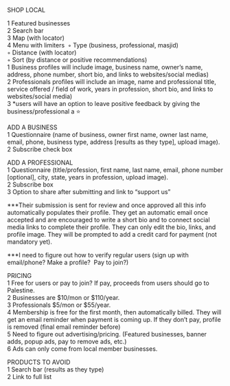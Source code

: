 <!-- HOME PAGE
1 Search bar 
2 Shop local (page link)
3 Products to avoid (page link)
4 Drop down menu: About us, shop local, add a business, add a professional, pricing, products to avoid


<!--! NOTES



 -->

SHOP LOCAL

1 Featured businesses  
2 Search bar  
3 Map (with locator)  
4 Menu with limiters 
◦ Type (business, professional, masjid)  
◦ Distance (with locator)  
◦ Sort (by distance or positive recommendations)  
1 Business profiles will include image, business name, owner’s name, address, phone number, short bio, and links to websites/social medias)  
2 Professionals profiles will include an image, name and professional title, service offered / field of work, years in profession, short bio, and links to websites/social media)  
3 \*users will have an option to leave positive feedback by giving the business/professional a ⭐️

ADD A BUSINESS  
1 Questionnaire (name of business, owner first name, owner last name, email, phone, business type, address [results as they type], upload image).   
2 Subscribe check box

 <!-- ! After submitting, option to share #### share what? ##### and link to “support us” -->

ADD A PROFESSIONAL   
1 Questionnaire (title/profession, first name, last name, email, phone number [optional], city, state, years in profession, upload image).   
2 Subscribe box  
3 Option to share after submitting and link to “support us”

\*\*\*Their submission is sent for review and once approved all this info automatically populates their profile. They get an automatic email once accepted and are encouraged to write a short bio and to connect social media links to complete their profile. They can only edit the bio, links, and profile image. They will be prompted to add a credit card for payment (not mandatory yet).

\*\*\*I need to figure out how to verify regular users (sign up with email/phone? Make a profile?  Pay to join?)

PRICING  
1 Free for users or pay to join? If pay, proceeds from users should go to Palestine.  
2 Businesses are $10/mon or $110/year.   
3 Professionals $5/mon or $55/year.   
4 Membership is free for the first month, then automatically billed. They will get an email reminder when payment is coming up. If they don’t pay, profile is removed (final email reminder before)  
5 Need to figure out advertising/pricing. (Featured businesses, banner adds, popup ads, pay to remove ads, etc.)  
6 Ads can only come from local member businesses.

PRODUCTS TO AVOID  
1 Search bar (results as they type)  
2 Link to full list
